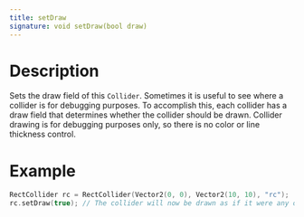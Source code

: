 ```yaml
---
title: setDraw
signature: void setDraw(bool draw)
---
```


# Description
Sets the draw field of this `Collider`.
Sometimes it is useful to see where a collider is for debugging purposes. To accomplish this, each collider has a draw field that determines whether the collider should be drawn. Collider drawing is for debugging purposes only, so there is no color or line thickness control. 

# Example
``` c++
RectCollider rc = RectCollider(Vector2(0, 0), Vector2(10, 10), "rc");
rc.setDraw(true); // The collider will now be drawn as if it were any other Drawable
```
